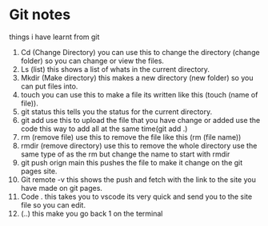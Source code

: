 # Git notes

things i have learnt from git

1. Cd (Change Directory) you can use this to change the directory (change folder) so you can change or view the files.
2. Ls (list) this shows a list of whats in the current directory.
3. Mkdir (Make directory) this makes a new directory (new folder) so you can put files into.
4. touch you can use this to make a file its written like this (touch (name of file)).
5. git status this tells you the status for the current directory.
6. git add  use this to upload the file that you have change or added use the code this way to add all at the same time(git add .)
7. rm (remove file) use this to remove the file like this (rm (file name))
8. rmdir (remove directory) use this to remove the whole directory use the same type of as the rm but change the name to start with rmdir
9. git push orign main this pushes the file to make it change on the git pages site.
10. Git remote -v this shows the push and fetch with the link to the site you have made on git pages.
11. Code .  this takes you to vscode its very quick and send you to the site file so you can edit.
12. (..) this make you go back 1 on the terminal
